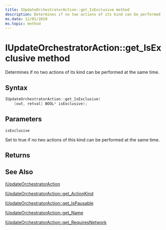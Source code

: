 ```yaml
---
title: IUpdateOrchestratorAction::get_IsExclusive method
description: Determines if no two actions of its kind can be performed at the same time.
ms.date: 12/01/2020
ms.topic: method
---
```


# IUpdateOrchestratorAction::get_IsExclusive method

Determines if no two actions of its kind can be performed at the same time.

## Syntax
```cpp
IUpdateOrchestratorAction::get_IsExclusive(
    [out, retval] BOOL* isExclusive);
```

## Parameters

`isExclusive`

Set to true if no two actions of this kind can be performed at the same time. 

## Returns

## See Also

[IUpdateOrchestratorAction](iupdateorchestratoraction.md)

[IUpdateOrchestratorAction::get_ActionKind](iupdateorchestratoraction-get-actionkind.md)

[IUpdateOrchestratorAction::get_IsPausable](iupdateorchestratoraction-get-ispausable.md)

[IUpdateOrchestratorAction::get_Name](iupdateorchestratoraction-get-name.md)

[IUpdateOrchestratorAction::get_RequiresNetwork](iupdateorchestratoraction-get-requiresnetwork.md)